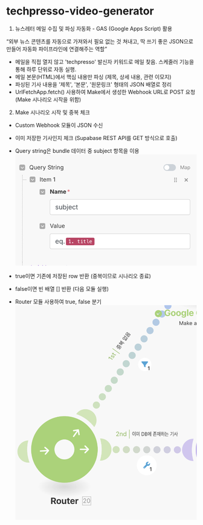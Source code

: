 # techpresso-video-generator

1. 뉴스레터 메일 수집 및 파싱 자동화 - GAS (Google Apps Script) 활용

“외부 뉴스 콘텐츠를 자동으로 가져와서 필요 없는 것 쳐내고, 딱 쓰기 좋은 JSON으로 만들어 자동화 파이프라인에 연결해주는 역할”

- 메일을 직접 열지 않고 'techpresso' 발신자 키워드로 메일 찾음. 스케줄러 기능을 통해 하루 단위로 자동 실행.
- 메일 본문(HTML)에서 핵심 내용만 파싱 (제목, 상세 내용, 관련 이모지)
- 파싱된 기사 내용을 '제목', '본문', '원문링크' 형태의 JSON 배열로 정리
- UrlFetchApp.fetch() 사용하여 Make에서 생성한 Webhook URL로 POST 요청 (Make 시나리오 시작을 위함)

2. Make 시나리오 시작 및 중복 체크

- Custom Webhook 모듈이 JSON 수신
- 이미 저장한 기사인지 체크 (Supabase REST API를 GET 방식으로 호출)
- Query string은 bundle 데이터 중 subject 항목을 이용 
![중복 체크](./assets/img/supabase_check_duplicate.png)

- true이면 기존에 저장된 row 반환 (중복이므로 시나리오 종료)
- false이면 빈 배열 [] 반환 (다음 모듈 실행)
- Router 모듈 사용하여 true, false 분기
![분기](./assets/img/supabase_duplicate_router.png)
